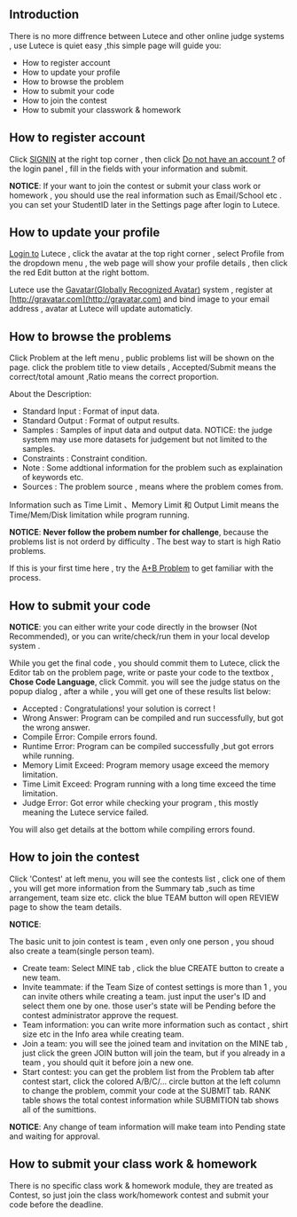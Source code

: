 ## Introduction
There is no more diffrence between Lutece and other online judge systems , use Lutece is quiet easy ,this simple page will guide you:
- How to register account
- How to update your profile
- How to browse the problem
- How to submit your code
- How to join the contest
- How to submit your classwork & homework

## How to register account
Click [SIGNIN](/login) at the right top corner , then click [Do not have an account ?](/signup)  of the login panel , fill in the fields with your information and submit.

**NOTICE**: If your want to join the contest or submit your class work or homework , you should use the real information such as Email/School etc . you can set your StudentID later in the Settings page after login to Lutece.

## How to update your profile
[Login to](/login) Lutece , click the avatar at the top right corner , select Profile from the dropdown menu , the web page will show your profile details , then click the red Edit button at the right bottom.

Lutece use the [Gavatar(Globally Recognized Avatar)](http://gravatar.com) system , register at [http://gravatar.com](http://gravatar.com) and bind image to your email address , avatar at Lutece will update automaticly.

## How to browse the problems
Click Problem at the left menu , public problems list will be shown on the page. click the problem title to view details , Accepted/Submit means the correct/total amount ,Ratio means the correct proportion.

About the Description:

- Standard Input : Format of input data.
- Standard Output : Format of output results.
- Samples : Samples of input data and output data. NOTICE: the judge system may use more datasets for judgement but not limited to the samples.
- Constraints : Constraint condition.
- Note :  Some addtional information for the problem such as explaination of keywords etc.
- Sources : The problem source , means where the problem comes from.

Information such as Time Limit 、Memory Limit 和 Output Limit means the Time/Mem/Disk limitation while program running. 

**NOTICE**: **Never follow the probem number for challenge**, because the problems list is not orderd by difficulty . The best way to start is high Ratio problems.

If this is your first time here , try the [A+B Problem](/problem/a-b-problem/) to get familiar with the process.

## How to submit your code

**NOTICE**: you can either write your code directly in the browser (Not Recommended), or you can write/check/run them in your local develop system .

While you get the final code , you should commit them to Lutece, click the Editor tab on the problem page, write or paste your code to the textbox , **Chose Code Language**, click Commit. you will see the judge status on the popup dialog , after a while , you will get one of these results list below:

- Accepted : Congratulations!  your solution is correct ! 
- Wrong Answer: Program can be compiled and run successfully, but got the wrong answer.
- Compile Error: Compile errors found.
- Runtime Error: Program can be compiled successfully ,but got errors while running.
- Memory Limit Exceed: Program memory usage exceed the memory limitation.  
- Time Limit Exceed: Program running with a long time exceed the time limitation.
- Judge Error: Got error while checking your program , this mostly meaning the Lutece service failed.

You will also get details at the bottom while compiling errors found.

## How to join the contest
Click 'Contest' at left menu, you will see the contests list , click one of them , you will get more information from the Summary tab ,such as time arrangement, team size etc. click the blue TEAM button will open REVIEW page to show the team details.

**NOTICE**: 

The basic unit to join contest is team , even only one person , you shoud also create a team(single person team).

- Create team: Select MINE tab , click the blue CREATE button to create a new team.
- Invite teammate: if the Team Size of contest settings is more than 1 , you can invite others while creating a team. just input the user's ID and select them one by one. those user's state will be Pending before the contest administrator approve the request.
- Team information: you can write more information such as contact , shirt size etc in the Info area while creating team.
- Join a team: you will see the joined team and invitation on the MINE tab , just click the green JOIN button will join the team, but if you already in a team , you should quit it before join a new one.
- Start contest: you can get the problem list from the Problem tab after contest start, click the colored A/B/C/... circle button at the left column to change the problem, commit your code at the SUBMIT tab. RANK table shows the total contest information while SUBMITION tab shows all of the sumittions.

**NOTICE**: Any change of team information will make team into Pending state and waiting for approval.

## How to submit your class work & homework
There is no  specific class work & homework module, they are treated as Contest, so just join the class work/homework contest and submit your code before the deadline.
